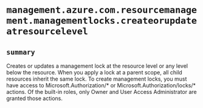 # `management.azure.com.resourcemanagement.managementlocks.createorupdateatresourcelevel`

## `summary`
Creates or updates a management lock at the resource level or any level below the resource. When you apply a lock at a parent scope, all child resources inherit the same lock. To create management locks, you must have access to Microsoft.Authorization/* or Microsoft.Authorization/locks/* actions. Of the built-in roles, only Owner and User Access Administrator are granted those actions.


